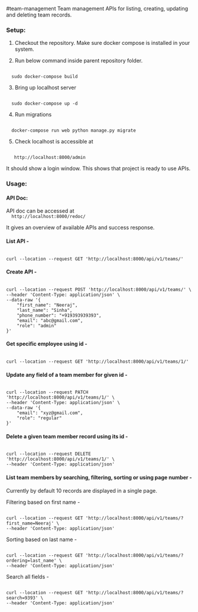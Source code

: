 #team-management
Team management APIs for listing, creating, updating and deleting team records.

<h3>Setup:</h3>

1. Checkout the repository. Make sure docker compose is installed in your system.

2. Run below command inside parent repository folder.
<code>
  sudo docker-compose build
</code>

3. Bring up localhost server 
<code>
  sudo docker-compose up -d
</code>


 4. Run migrations
 <code>
  docker-compose run web python manage.py migrate
</code>


 5. Check localhost is accessible at 
<code>
   http://localhost:8000/admin
</code>

   It should show a login window. This shows that project is ready to use APIs.
   
   
 <h3>Usage:</h3>
 
 <h4>API Doc: </h4>
      API doc can be accessed at 
<code>
  http://localhost:8000/redoc/
</code>
  
  It gives an overview of available APIs and success response.
 
 <h4>List API - </h4>
<code>
curl --location --request GET 'http://localhost:8000/api/v1/teams/'
</code>

<h4>Create API - </h4>
<code>
curl --location --request POST 'http://localhost:8000/api/v1/teams/' \
--header 'Content-Type: application/json' \
--data-raw '{
    "first_name": "Neeraj",
    "last_name": "Sinha",
    "phone_number": "+919393939393",
    "email": "abc@gmail.com",
    "role": "admin"
}'
</code>

<h4> Get specific employee using id - </h4>

<code>
curl --location --request GET 'http://localhost:8000/api/v1/teams/1/'
</code>

<h4>Update any field of a team member for given id - </h4>

<code>
curl --location --request PATCH 'http://localhost:8000/api/v1/teams/1/' \
--header 'Content-Type: application/json' \
--data-raw '{
    "email": "xyz@gmail.com",
    "role": "regular"
}'
</code>
  
<h4>Delete a given team member record using its id - </h4>

<code>
curl --location --request DELETE 'http://localhost:8000/api/v1/teams/1/' \
--header 'Content-Type: application/json'
</code>

<h4>List team members by searching, filtering, sorting or using page number - </h4>

Currently by default 10 records are displayed in a single page.

Filtering based on first name - 

<code>
curl --location --request GET 'http://localhost:8000/api/v1/teams/?first_name=Neeraj' \
--header 'Content-Type: application/json'
</code>

Sorting based on last name - 

<code>
curl --location --request GET 'http://localhost:8000/api/v1/teams/?ordering=last_name' \
--header 'Content-Type: application/json'
</code>

Search all fields - 

<code>
curl --location --request GET 'http://localhost:8000/api/v1/teams/?search=9393' \
--header 'Content-Type: application/json'
</code>




